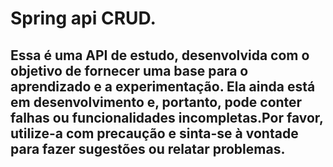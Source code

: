 # Spring api CRUD.

## Essa é uma API de estudo, desenvolvida com o objetivo de fornecer uma base para o aprendizado e a experimentação. Ela ainda está em desenvolvimento e, portanto, pode conter falhas ou funcionalidades incompletas.Por favor, utilize-a com precaução e sinta-se à vontade para fazer sugestões ou relatar problemas.
